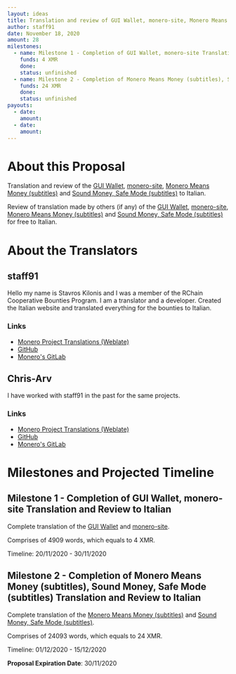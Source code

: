 ```yaml
---
layout: ideas
title: Translation and review of GUI Wallet, monero-site, Monero Means Money (subtitles) and Sound Money, Safe Mode (subtitles) to Italian.
author: staff91
date: November 18, 2020
amount: 28
milestones:
  - name: Milestone 1 - Completion of GUI Wallet, monero-site Translation and review to Italian
    funds: 4 XMR
    done: 
    status: unfinished
  - name: Milestone 2 - Completion of Monero Means Money (subtitles), Sound Money, Safe Mode (subtitles) Translation and review to Italian
    funds: 24 XMR
    done:
    status: unfinished
payouts:
  - date:
    amount:
  - date:
    amount:
---
```


# About this Proposal

Translation and review of the [GUI Wallet](https://translate.getmonero.org/projects/monero/gui-wallet/), [monero-site](https://translate.getmonero.org/projects/getmonero/monero-site/), [Monero Means Money (subtitles)](https://translate.getmonero.org/projects/community/monero-means-money/) and [Sound Money, Safe Mode (subtitles)](https://translate.getmonero.org/projects/community/sound-money-safe-mode-subtitles/) to Italian.

Review of translation made by others (if any) of the [GUI Wallet](https://translate.getmonero.org/projects/monero/gui-wallet/), [monero-site](https://translate.getmonero.org/projects/getmonero/monero-site/), [Monero Means Money (subtitles)](https://translate.getmonero.org/projects/community/monero-means-money/) and [Sound Money, Safe Mode (subtitles)](https://translate.getmonero.org/projects/community/sound-money-safe-mode-subtitles/) for free to Italian.

# About the Translators

## staff91
  
  Hello my name is Stavros Kilonis and I was a member of the RChain Cooperative Bounties Program. I am a translator and a developer. Created the Italian website and translated everything for the bounties to Italian.

### Links

- [Monero Project Translations (Weblate)](https://translate.getmonero.org/user/staff91/)
- [GitHub](https://github.com/staff91)
- [Monero's GitLab](https://repo.getmonero.org/staff91)

## Chris-Arv  
  
  I have worked with staff91 in the past for the same projects.

### Links

- [Monero Project Translations (Weblate)](https://translate.getmonero.org/user/Chris-Arv/)
- [GitHub](https://github.com/Chris-Arv)
- [Monero's GitLab](https://repo.getmonero.org/Chris-Arv)


# Milestones and Projected Timeline

## Milestone 1 - Completion of GUI Wallet, monero-site Translation and Review to Italian

Complete translation of the [GUI Wallet](https://translate.getmonero.org/projects/monero/gui-wallet/) and [monero-site](https://translate.getmonero.org/projects/getmonero/monero-site/).

Comprises of 4909 words, which equals to 4 XMR.

Timeline: 20/11/2020 - 30/11/2020

## Milestone 2 - Completion of Monero Means Money (subtitles), Sound Money, Safe Mode (subtitles) Translation and Review to Italian

Complete translation of the [Monero Means Money (subtitles)](https://translate.getmonero.org/projects/community/monero-means-money/) and [Sound Money, Safe Mode (subtitles)](https://translate.getmonero.org/projects/community/sound-money-safe-mode-subtitles/).

Comprises of 24093 words, which equals to 24 XMR.

Timeline: 01/12/2020 - 15/12/2020

**Proposal Expiration Date**: 30/11/2020
